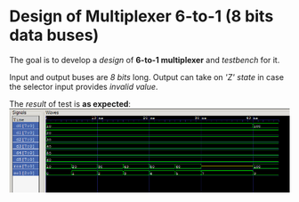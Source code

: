 # Design of Multiplexer 6-to-1 (8 bits data buses)

The goal is to develop a *design* of **6-to-1 multiplexer** and *testbench* for it. 

Input and output buses are *8 bits* long. Output can take on *'Z' state* in case the selector input provides *invalid value*.

The *result* of test is **as expected**:
![](test_result.png)